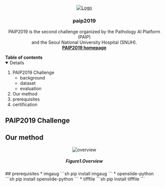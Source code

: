 

<!-- PROJECT LOGO -->
<p align="center">
    <a href="https://paip2019.grand-challenge.org">
        <img src="data/images/logo.jpg" alt="Logo">
    </a>
    <h3 align="center">paip2019</h3>
    <p align="center"> 
        PAIP2019 is the second challenge organized by the Pathology AI Platform (PAIP) <br>and the Seoul National University Hospital (SNUH).
    <br>
        <a href="https://paip2019.grand-challenge.org/"><strong>PAIP2019 homepage</strong></a>
    </p>      
</p>



<!--Table of Contents--!>

<strong>Table of contents</strong>
<details open="open">
    <ol>
        <li>
            PAIP2019 Challenge
            <ul>
                <li>background</li>
                <li>dataset</li>
                <li>evaluation</li>
            </ul>
        </li>
        <li>
            Our method
            <ul>
            </ul>
        </li>
        <li>
            prerequisites
        </li>
         <li>
            certification
        </li>
    </ol>
</details>



<!--PAIP2019 challenge-->
## PAIP2019 Challenge


<!-- ABOUT THE PROJECT -->
## Our method
<p align="center">
    <img src="data/images/overview.PNG" alt="overview">
    <h5 align="center">Figure1.Overview</h5>
</p>
<!--prerequisites-->
## prerequisites
* imgaug
  ```sh
  pip install imgaug
  ```
* openslide-python
  ```sh
  pip install openslide-python
  ```
* tifffile
  ```sh
  pip install tifffile
  ```


